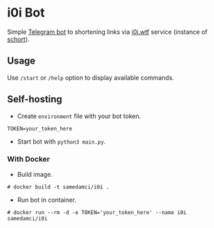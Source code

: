 # i0i Bot

Simple [Telegram bot](https://t.me/i0i_bot) to shortening links via [i0i.wtf](https://i0i.wtf) service (instance of [schort](https://github.com/sqozz/schort)).

## Usage

Use `/start` or `/help` option to display available commands.

## Self-hosting

+ Create `environment` file with your bot token.
```
TOKEN=your_token_here
```
+ Start bot with `python3 main.py`.

### With Docker

+ Build image.
```
# docker build -t samedamci/i0i .
```
+ Run bot in container.
```
# docker run --rm -d -e TOKEN='your_token_here' --name i0i samedamci/i0i
```
